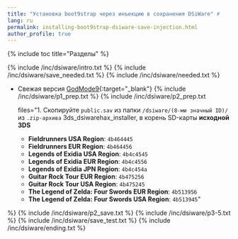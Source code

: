 ```yaml
---
title: "Установка boot9strap через инъекцию в сохранения DSiWare" #
lang: ru
permalink: installing-boot9strap-dsiware-save-injection.html
author_profile: true
---
```


{% include toc title="Разделы" %}

{% include /inc/dsiware/intro.txt %}
{% include /inc/dsiware/save_needed.txt %}
{% include /inc/dsiware/needed.txt %}
* Свежая версия [GodMode9](https://github.com/d0k3/GodMode9/releases/latest){:target="_blank"}
{% include /inc/dsiware/p1_prep.txt %}
{% include /inc/dsiware/p2_prep.txt 

	files="1. Скопируйте `public.sav` из папки `/dsiware/(8-ми значный ID)/` из `.zip-архива` 3ds_dsiwarehax_installer, в корень SD-карты **исходной 3DS**
  + **Fieldrunners USA Region**: `4b464445`
  + **Fieldrunners EUR Region**: `4b464456`
  + **Legends of Exidia USA Region**: `4b4c4545`
  + **Legends of Exidia EUR Region**: `4b4c4556`
  + **Legends of Exidia JPN Region**: `4b4c454a`
  + **Guitar Rock Tour EUR Region**: `4b475256`
  + **Guitar Rock Tour USA Region**: `4b475245`
  + **The Legend of Zelda: Four Swords EUR Region**: `4b513956`   
  + **The Legend of Zelda: Four Swords USA Region**: `4b513945`" 

%}
{% include /inc/dsiware/p2_save.txt %}
{% include /inc/dsiware/p3-5.txt %}
{% include /inc/dsiware/save_test.txt %}
{% include /inc/dsiware/ending.txt %}